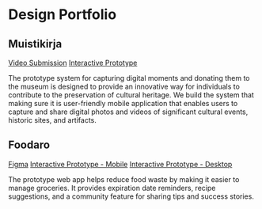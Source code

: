 # Design Portfolio
## Muistikirja
[Video Submission](https://youtu.be/Q0Msj6HUEjI)
[Interactive Prototype](https://www.figma.com/proto/cJRLNgagEKUgfPwVFr8MW5/Hackathon?node-id=133-3127&scaling=scale-down&page-id=1:2&starting-point-node-id=133:3127&show-proto-sidebar=1)

The prototype system for capturing digital moments and donating them to the museum is designed to provide an innovative way for individuals to contribute to the preservation of cultural heritage. We build the system that making sure it is user-friendly mobile application that enables users to capture and share digital photos and videos of significant cultural events, historic sites, and artifacts.

## Foodaro
[Figma](https://www.figma.com/file/5NUAYQmLNK1g6RODjklVq6/Foodaro?node-id=1502:2099&t=40U1aZqmBFUnpeNF-1)
[Interactive Prototype - Mobile](https://www.figma.com/proto/5NUAYQmLNK1g6RODjklVq6/Foodaro?node-id=1548-2923&scaling=scale-down&page-id=1502:2099&starting-point-node-id=1548:2923&show-proto-sidebar=1)
[Interactive Prototype - Desktop](https://www.figma.com/proto/5NUAYQmLNK1g6RODjklVq6/Foodaro?node-id=1592-3519&scaling=min-zoom&page-id=1592:3114&starting-point-node-id=1592:3519&show-proto-sidebar=1)

The prototype web app helps reduce food waste by making it easier to manage groceries. It provides expiration date reminders, recipe suggestions, and a community feature for sharing tips and success stories.
